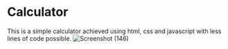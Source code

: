 # Calculator
This is a simple calculator achieved using html, css and javascript with less lines of code possible.
![Screenshot (146)](https://user-images.githubusercontent.com/96565782/212483007-579068aa-ea61-45ef-893c-7fc4084a767e.png)
